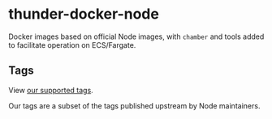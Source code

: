 # thunder-docker-node

Docker images based on official Node images, with `chamber` and tools added to
facilitate operation on ECS/Fargate.

## Tags

View [our supported tags](https://hub.docker.com/r/makethunder/node/tags/).

Our tags are a subset of the tags published upstream by Node maintainers.
